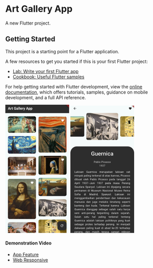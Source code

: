 # Art Gallery App

A new Flutter project.

## Getting Started

This project is a starting point for a Flutter application.

A few resources to get you started if this is your first Flutter project:

- [Lab: Write your first Flutter app](https://docs.flutter.dev/get-started/codelab)
- [Cookbook: Useful Flutter samples](https://docs.flutter.dev/cookbook)

For help getting started with Flutter development, view the
[online documentation](https://docs.flutter.dev/), which offers tutorials,
samples, guidance on mobile development, and a full API reference.

<img src="./images/ss1.jpg" alt="List Page" width="200" />
<img src="./images/ss2.jpg" alt="Detail Page" width="200" />

<h4>Demonstration Video</h4>

- [App Feature](./images/app-feature.mp4)
- [Web Responsive](./images/web-responsive.mp4)

